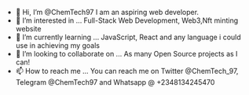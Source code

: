 - 👋 Hi, I’m @ChemTech97 I am an aspiring web developer.
- 👀 I’m interested in ... Full-Stack Web Development, Web3,Nft minting website
- 🌱 I’m currently learning ... JavaScript, React and any language i could use in achieving my goals 
- 💞️ I’m looking to collaborate on ... As many Open Source projects as I can!
- 📫 How to reach me ... You can reach me on Twitter @ChemTech_97, Telegram @ChemTech97 and Whatsapp @ +2348134245470

<!---
ChemTech97/ChemTech97 is a ✨ special ✨ repository because its `README.md` (this file) appears on your GitHub profile.
You can click the Preview link to take a look at your changes.
--->
